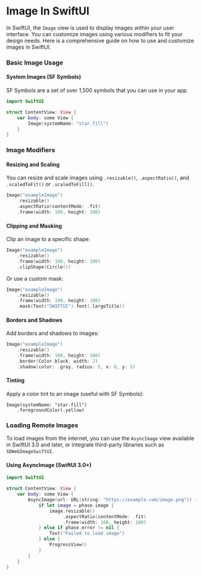 # Image In SwiftUI

In SwiftUI, the `Image` view is used to display images within your user interface. You can customize images using various modifiers to fit your design needs. Here is a comprehensive guide on how to use and customize images in SwiftUI.

### Basic Image Usage

#### System Images (SF Symbols)

SF Symbols are a set of over 1,500 symbols that you can use in your app.

```swift
import SwiftUI

struct ContentView: View {
    var body: some View {
        Image(systemName: "star.fill")
    }
}
```

### Image Modifiers

#### Resizing and Scaling

You can resize and scale images using `.resizable()`, `.aspectRatio()`, and `.scaledToFit()` or `.scaledToFill()`.

```swift
Image("exampleImage")
    .resizable()
    .aspectRatio(contentMode: .fit)
    .frame(width: 100, height: 100)
```

#### Clipping and Masking

Clip an image to a specific shape:

```swift
Image("exampleImage")
    .resizable()
    .frame(width: 100, height: 100)
    .clipShape(Circle())
```

Or use a custom mask:

```swift
Image("exampleImage")
    .resizable()
    .frame(width: 100, height: 100)
    .mask(Text("SWIFTUI").font(.largeTitle))
```

#### Borders and Shadows

Add borders and shadows to images:

```swift
Image("exampleImage")
    .resizable()
    .frame(width: 100, height: 100)
    .border(Color.black, width: 2)
    .shadow(color: .gray, radius: 5, x: 0, y: 5)
```

#### Tinting

Apply a color tint to an image (useful with SF Symbols):

```
Image(systemName: "star.fill")
    .foregroundColor(.yellow)
```

### Loading Remote Images

To load images from the internet, you can use the `AsyncImage` view available in SwiftUI 3.0 and later, or integrate third-party libraries such as `SDWebImageSwiftUI`.

#### Using AsyncImage (SwiftUI 3.0+)

```swift
import SwiftUI

struct ContentView: View {
    var body: some View {
        AsyncImage(url: URL(string: "https://example.com/image.png")) { phase in
            if let image = phase.image {
                image.resizable()
                     .aspectRatio(contentMode: .fit)
                     .frame(width: 100, height: 100)
            } else if phase.error != nil {
                Text("Failed to load image")
            } else {
                ProgressView()
            }
        }
    }
}
```


